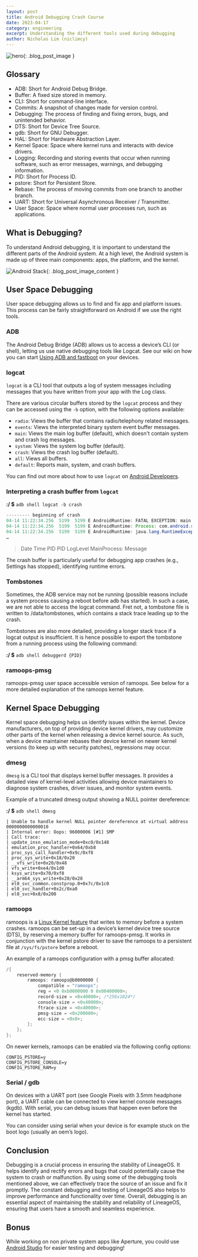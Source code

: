 ```yaml
---
layout: post
title: Android Debugging Crash Course
date: 2023-04-17
category: engineering
excerpt: Understanding the different tools used during debugging
author: Nicholas Lim (niclimcy)
---
```


![hero]({{site.baseurl}}/images/engineering/hero-debugging.png){: .blog_post_image }

## Glossary
* ADB: Short for Android Debug Bridge.
* Buffer: A fixed size stored in memory.
* CLI: Short for command-line interface.
* Commits: A snapshot of changes made for version control.
* Debugging: The process of finding and fixing errors, bugs, and unintended behavior.
* DTS: Short for Device Tree Source.
* gdb: Short for GNU Debugger.
* HAL: Short for Hardware Abstraction Layer.
* Kernel Space: Space where kernel runs and interacts with device drivers.
* Logging: Recording and storing events that occur when running software, such as error messages, warnings, and debugging information.
* PID: Short for Process ID.
* pstore: Short for Persistent Store.
* Rebase: The process of moving commits from one branch to another branch.
* UART: Short for Universal Asynchronous Receiver / Transmitter.
* User Space: Space where normal user processes run, such as applications.

## What is Debugging?
To understand Android debugging, it is important to understand the different parts of the Android system. At a high level, the Android system is made up of three main components: apps, the platform, and the kernel.

![Android Stack]({{site.baseurl}}/images/engineering/android_stack.png){: .blog_post_image_content }

## User Space Debugging
User space debugging allows us to find and fix app and platform issues. This process can be fairly straightforward on Android if we use the right tools.

### ADB
The Android Debug Bridge (ADB) allows us to access a device’s CLI (or shell), letting us use native debugging tools like Logcat. See our wiki on how you can start [Using ADB and fastboot](https://wiki.lineageos.org/adb_fastboot_guide) on your devices.

### logcat
`logcat` is a CLI tool that outputs a log of system messages including messages that you have written from your app with the Log class.

There are various circular buffers stored by the `logcat` process and they can be accessed using the `-b` option, with the following options available:

  * `radio`: Views the buffer that contains radio/telephony related messages.
  * `events`: Views the interpreted binary system event buffer messages.
  * `main`: Views the main log buffer (default), which doesn't contain system and crash log messages.
  * `system`: Views the system log buffer (default).
  * `crash`: Views the crash log buffer (default).
  * `all`: Views all buffers.
  * `default`: Reports main, system, and crash buffers.

You can find out more about how to use `logcat` on [Android Developers](https://developer.android.com/tools/logcat).

### Interpreting a crash buffer from `logcat`
**:/ $** `adb shell logcat -b crash`

  ```java
  --------- beginning of crash
  04-14 11:22:34.256  5199  5199 E AndroidRuntime: FATAL EXCEPTION: main
  04-14 11:22:34.256  5199  5199 E AndroidRuntime: Process: com.android.settings, PID: 5199
  04-14 11:22:34.256  5199  5199 E AndroidRuntime: java.lang.RuntimeException: Unable to resume activity {com.android.settings/com.android.settings.SubSettings}: java.lang.ArrayIndexOutOfBoundsException: length=7; index=7
  …
  ```

> Date Time PID PID LogLevel MainProcess: Message

The crash buffer is particularly useful for debugging app crashes (e.g., Settings has stopped), identifying runtime errors.

### Tombstones
Sometimes, the ADB service may not be running (possible reasons include a system process causing a reboot before adb has started). In such a case, we are not able to access the logcat command. Fret not, a tombstone file is written to /data/tombstones, which contains a stack trace leading up to the crash.

Tombstones are also more detailed, providing a longer stack trace if a logcat output is insufficient. It is hence possible to export the tombstone from a running process using the following command:

  **:/ $** `adb shell debuggerd {PID}`

### ramoops-pmsg
ramoops-pmsg user space accessible version of ramoops. See below for a more detailed explanation of the ramoops kernel feature.

## Kernel Space Debugging
Kernel space debugging helps us identify issues within the kernel. Device manufacturers, on top of providing device kernel drivers, may customize other parts of the kernel when releasing a device kernel source. As such, when a device maintainer rebases their device kernel on newer kernel versions (to keep up with security patches), regressions may occur.

### dmesg
`dmesg` is a CLI tool that displays kernel buffer messages. It provides a detailed view of kernel-level activities allowing device maintainers to diagnose system crashes, driver issues, and monitor system events.

Example of a truncated dmesg output showing a NULL pointer dereference:

  **:/ $** `adb shell dmesg`

  ```log
  | Unable to handle kernel NULL pointer dereference at virtual address 0000000000000010
  | Internal error: Oops: 96000006 [#1] SMP
  | Call trace:
  | update_insn_emulation_mode+0xc0/0x148
  | emulation_proc_handler+0x64/0xb8
  | proc_sys_call_handler+0x9c/0xf8
  | proc_sys_write+0x18/0x20
  | __vfs_write+0x20/0x48
  | vfs_write+0xe4/0x1d0
  | ksys_write+0x70/0xf8
  | __arm64_sys_write+0x20/0x28
  | el0_svc_common.constprop.0+0x7c/0x1c0
  | el0_svc_handler+0x2c/0xa0
  | el0_svc+0x8/0x200
  ```

### ramoops
ramoops is a [Linux Kernel feature](https://www.kernel.org/doc/html/next/admin-guide/ramoops.html) that writes to memory before a system crashes. ramoops can be set-up in a device’s kernel device tree source (DTS), by reserving a memory buffer for ramoops-pmsg. It works in conjunction with the kernel pstore driver to save the ramoops to a persistent file at `/sys/fs/pstore` before a reboot.

An example of a ramoops configuration with a pmsg buffer allocated:

  ```C
  /{
      reserved-memory {
          ramoops: ramoops@b0000000 {
              compatible = "ramoops";
              reg = <0 0xb0000000 0 0x00400000>;
              record-size = <0x40000>; /*256x1024*/
              console-size = <0x40000>;
              ftrace-size = <0x40000>;
              pmsg-size = <0x200000>;
              ecc-size = <0x0>;
          };
      };
  };
  ```

On newer kernels, ramoops can be enabled via the following config options:

  ```
  CONFIG_PSTORE=y
  CONFIG_PSTORE_CONSOLE=y
  CONFIG_PSTORE_RAM=y
  ```

### Serial / gdb
On devices with a UART port (see Google Pixels with 3.5mm headphone port), a UART cable can be connected to view kernel console messages (kgdb). With serial, you can debug issues that happen even before the kernel has started.

You can consider using serial when your device is for example stuck on the boot logo (usually an oem’s logo).

## Conclusion
Debugging is a crucial process in ensuring the stability of LineageOS. It helps identify and rectify errors and bugs that could potentially cause the system to crash or malfunction. By using some of the debugging tools mentioned above, we can effectively trace the source of an issue and fix it promptly. The constant debugging and testing of LineageOS also helps to improve performance and functionality over time. Overall, debugging is an essential aspect of maintaining the stability and reliability of LineageOS, ensuring that users have a smooth and seamless experience.

## Bonus
While working on non private system apps like Aperture, you could use [Android Studio](https://developer.android.com/studio) for easier testing and debugging!
